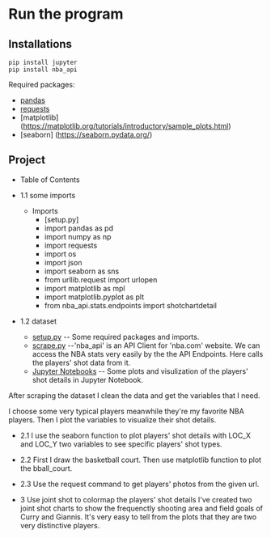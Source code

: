 # Run the program

## Installations
```commandline
pip install jupyter
pip install nba_api
```
Required packages:
- [pandas](https://pandas.pydata.org/)
- [requests](https://requests.readthedocs.io/en/master/)
- [matplotlib] (https://matplotlib.org/tutorials/introductory/sample_plots.html)
- [seaborn] (https://seaborn.pydata.org/)

## Project

- Table of Contents
- 1.1 some imports
    - Imports
        - [setup.py]
        - import pandas as pd
        - import numpy as np
        - import requests
        - import os
        - import json
        - import seaborn as sns
        - from urllib.request import urlopen
        - import matplotlib as mpl
        - import matplotlib.pyplot as plt
        - from nba_api.stats.endpoints import shotchartdetail
        

- 1.2 dataset
    - [setup.py](https://github.com/JTL66/project/) -- Some required packages and imports.
    - [scrape.py](https://github.com/JTL66/project/) --'nba_api' is an API Client for 'nba.com' website. We can access the NBA stats very easily by the the API Endpoints. Here calls the players' shot data from it.
    - [Jupyter Notebooks](https://github.com/JTL66/project/) -- Some plots and visulization of the
players' shot details in Jupyter Notebook.

After scraping the dataset I clean the data and get the variables that I need.
 
I choose some very typical players meanwhile they're my favorite NBA players. Then I plot the variables to visualize their shot details.

- 2.1
I use the seaborn function to plot players' shot details with LOC_X and LOC_Y two variables to see specific players' shot types.

- 2.2
First I draw the basketball court. Then use matplotlib function to plot the bball_court.

- 2.3
Use the request command to get players' photos from the given url.

- 3
Use joint shot to colormap the players' shot details
I've created two joint shot charts to show the frequenctly shooting area and field goals of Curry and Giannis. It's very easy to tell from the plots that they are two very distinctive players.


